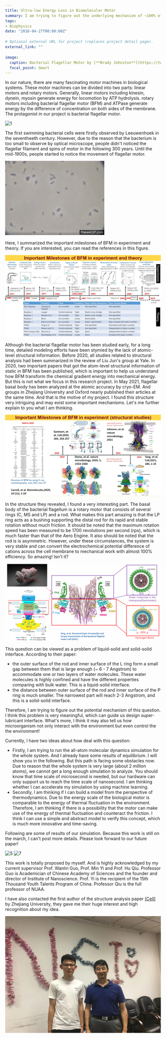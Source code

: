 ```yaml
---
title: Ultra-low Energy Loss in Biomolecular Motor
summary: I am trying to figure out the underlying mechanism of ~100% efficiency for bacterial flagellar motor
tags:
- Biophysics
date: "2016-04-27T00:00:00Z"

# Optional external URL for project (replaces project detail page).
external_link: ""

image:
  caption: Bacterial Flagellar Motor by [**Brady Johnston**](https://twitter.com/bradyajohnston/status/1387930467819692032)
  focal_point: Smart
---
```


In our nature, there are many fascinating motor machines in biological systems. These motor machines can be divided into two parts: linear motors and rotary motors. Generally, linear motors including kinesin, dynein, myosin generate energy for locomotion by ATP hydrolysis. rotary motors including bacterial flagellar motor (BFM) and ATPase generate energy by the difference of concentration on both sides of the membrane. The protagonist in our project is bacterial flagellar motor. 

![1](./photo/100.gif)

The first swimming bacterial cells were firstly observed by Leeuwenhoek in the seventheeth century. However, due to the reason that the bacterium is too small to observe by optical microscope, people didn't noticed the flagellar filament and spins of motor in the following 300 years. Until the mid-1900s, people started to notice the movement of flagellar motor.

![2](./photo/2.gif)

Here, I summarized the important milestones of BFM in experiment and theory. If you are interested, you can read the references in this figure.

![2](./photo/2.jpg)

Although the bacterial flagellar motor has been studied early, for a long time, detailed modeling efforts have been stymied by the lack of atomic-level structural information. Before 2020, all studies related to structural analysis had been summarized in the review of Liu Jun's group at Yale. In 2020, two important papers that got the atom-level structural information of static in BFM has been published, which is important to help us understand how BFM transform the chemical gradient energy into mechanical energy. But this is not what we focus in this research project. In May 2021, flagellar basal body has been analyzed at the atomic accuracy by cryo-EM. And groups in Zhejiang University and Oxford nearly published their articles at the same time. And that is the motive of my project. I found this structure very intriguing and may exist some important mechanisms. Let's me further explain to you what I am thinking.

![4](./photo/4.jpg)

In the structure they revealed, I found a very interesting part. The basal body of the bacterial flagellum is a rotary motor that consists of several rings (C, MS and LP) and a rod. What makes this part amazing is that the LP ring acts as a bushing supporting the distal rod for its rapid and stable rotation without much friction. It should be noted that the maximum rotation speed has been measured to be 1700 revolutions per second (rps), which is much faster than that of the Aero Engine. It also should be noted that the rod is is asymmetric. However, under these circumstances, the system is very stable and can convert the electrochemical potential difference of cations across the cell membrane to mechanical work with almost 100% efficiency. So amazing! Isn't it?

![4](./photo/4.gif)

This question can be viewed as a problem of liquid-solid and solid-solid interface. According to their paper: 

- the outer surface of the rod and inner surface of the L ring form a small gap between them that is large enough  (~ 6 - 7 Angstrom)  to accommodate one or two layers of water molecules. These water molecules is highly confined and have the different properties comparing with bulk water. This is a liquid-solid interface. 
- the distance between outer surface of the rod and inner surface of the P ring is much smaller. The narrowest part will reach 2-3 Angstrom, and this is a solid-solid interface.

Therefore, I am trying to figure out the potential mechanism of this question. I think this problem is very meaningful, which can guide us design super-lubricant interface. What's more, I think it may also tell us how microorganism not only interact with the environment but even control the the environment!

Currently, I have two ideas about how deal with this question:

- Firstly, I am trying to run the all-atom molecular dynamics simulation for the whole system. And I already have some results of equilibrium. I will show you in the following. But this path is facing some obstacles now. Due to reason that the whole system is very large (about 2 million atoms), we cannot get a long enough simulation to analyze. You should know that time scale of microsecond is needed, but our hardware can only support us to reach the time scale of nanosecond. I am thinking whether I can accelerate my simulation by using machine learning.
- Secondly, I am thinking if I can build a model from the perspective of thermodynamics. Due to the energy scale of the biological motor is comparable to the energy of thermal fluctuation in the environment. Therefore, I am thinking if there is a possibility that the motor can make use of the energy of thermal fluctuation and counteract the friction. I think I can use a simple and abstract model to verify this concept, which is much more innovative and time-saving. 

Following are some of results of our simulation. Because this work is still on the march, I can't post more details. Please look forward to our future paper!

<img src="./photo/5.gif" alt="5" style="zoom:100%;" />

<img src="./photo/3.gif" alt="7" style="zoom:100%;" />





This work is totally proposed by myself. And is highly acknowledged by my current supervisor Prof. Wanlin Guo, Prof. Min Yi and Prof. Hu Qiu. Professor Guo is Academician of Chinese Academy of Sciences and the founder and director of Institute of Nanoscience. Prof. Yi is the recipient of the 15th Thousand Youth Talents Program of China. Professor Qiu is the full professor of NUAA.

I have also contacted the first author of the structure analysis paper [(Cell)](https://www.sciencedirect.com/science/article/abs/pii/S009286742100430X) by Zhejiang University, they gave me their huge interest and high recognition about my idea. 

<img src="./photo/5.jpg" alt="7" style="zoom:50%;" />



